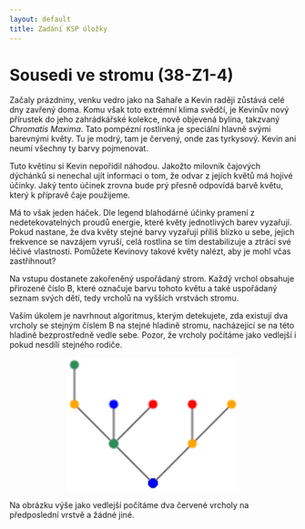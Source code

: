 ```yaml
---
layout: default
title: Zadání KSP úložky
---
```


# Sousedi ve stromu (38-Z1-4)

Začaly prázdniny, venku vedro jako na Sahaře a Kevin raději zůstává celé dny zavřený doma. Komu však toto extrémní klima svědčí, je Kevinův nový přírustek do jeho zahrádkářské kolekce, nově objevená bylina, takzvaný *Chromatis Maxima*. Tato pompézní rostlinka je speciální hlavně svými barevnými květy. Tu je modrý, tam je červený, onde zas tyrkysový. Kevin ani neumí všechny ty barvy pojmenovat.

Tuto květinu si Kevin nepořídil náhodou. Jakožto milovník čajových dýchánků si nenechal ujít informaci o tom, že odvar z jejích květů má hojivé účinky. Jaký tento účinek zrovna bude prý přesně odpovídá barvě květu, který k přípravě čaje použijeme. 

Má to však jeden háček. Dle legend blahodárné účinky pramení z nedetekovatelných proudů energie, které květy jednotlivých barev vyzařují. Pokud nastane, že dva květy stejné barvy vyzařují příliš blízko u sebe, jejich frekvence se navzájem vyruší, celá rostlina se tím destabilizuje a ztrácí své léčivé vlastnosti. Pomůžete Kevinovy takové květy nalézt, aby je mohl včas zastřihnout?

Na vstupu dostanete zakořeněný uspořádaný strom. Každý vrchol obsahuje přirozené číslo B, které označuje barvu tohoto květu a také uspořádaný seznam svých dětí, tedy vrcholů na vyšších vrstvách stromu. 

Vaším úkolem je navrhnout algoritmus, kterým detekujete, zda existují dva vrcholy se stejným číslem B na stejné hladině stromu, nacházející se na této hladině bezprostředně vedle sebe. Pozor, že vrcholy počítáme jako vedlejší i pokud nesdílí stejného rodiče.

<div style="text-align: center;">
  <img src="/Resources/stromecek.svg" width="60%">
</div>

Na obrázku výše jako vedlejší počítáme dva červené vrcholy na předposlední vrstvě a žádné jiné.
